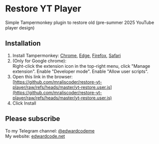# Restore YT Player
Simple Tampermonkey plugin to restore old (pre-summer 2025 YouTube player design)

## Installation
1. Install Tampermonkey: [Chrome](https://chromewebstore.google.com/detail/tampermonkey/dhdgffkkebhmkfjojejmpbldmpobfkfo),
[Edge](https://microsoftedge.microsoft.com/addons/detail/iikmkjmpaadaobahmlepeloendndfphd),
[Firefox](https://addons.mozilla.org/en-US/firefox/addon/tampermonkey/),
[Safari](https://apps.apple.com/app/tampermonkey/id6738342400)
2. (Only for Google chrome): \
Right-click the extension icon in the top-right menu, click "Manage extension". Enable "Developer mode". Enable "Allow user scripts".
3. Open this link in the browser: \
[https://github.com/mraliscoder/restore-yt-player/raw/refs/heads/master/yt-restore.user.js](https://github.com/mraliscoder/restore-yt-player/raw/refs/heads/master/yt-restore.user.js)
4. Click Install

## Please subscribe
To my Telegram channel: [@edwardcodeme](https://t.me/edwardcodeme) \
My website: [edwardcode.net](https://edwardcode.net)
